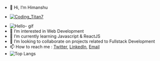 - 👋 Hi, I’m Himanshu
- <p align="left"> <a href="https://twitter.com/Coding_Titan7" target="blank"><img src="https://img.shields.io/twitter/follow/Coding_Titan7?logo=twitter&style=for-the-badge" alt="Coding_Titan7" /></a> </p>
- ![Hello- gif](https://media.giphy.com/media/Y8ocCgwtdj29O/giphy.gif)
- 👀 I’m interested in Web Development
- 🌱 I’m currently learning Javascript & ReactJS
- 💞️ I’m looking to collaborate on projects related to Fullstack Development
- 📫 How to reach me : [Twitter](https://twitter.com/Himansh77160323), [LinkedIn](https://www.linkedin.com/in/himanshu-dhawale-a30a421b2/), [Email](mailto:www.himanshudhawale9@gmail.com)
- ![Top Langs](https://github-readme-stats.vercel.app/api/top-langs/?username=Himanshu-Dhawale&layout=compact&theme=tokyonight)

<!---
Lawliet417/Lawliet417 is a ✨ special ✨ repository because its `README.md` (this file) appears on your GitHub profile.
You can click the Preview link to take a look at your changes.
--->
